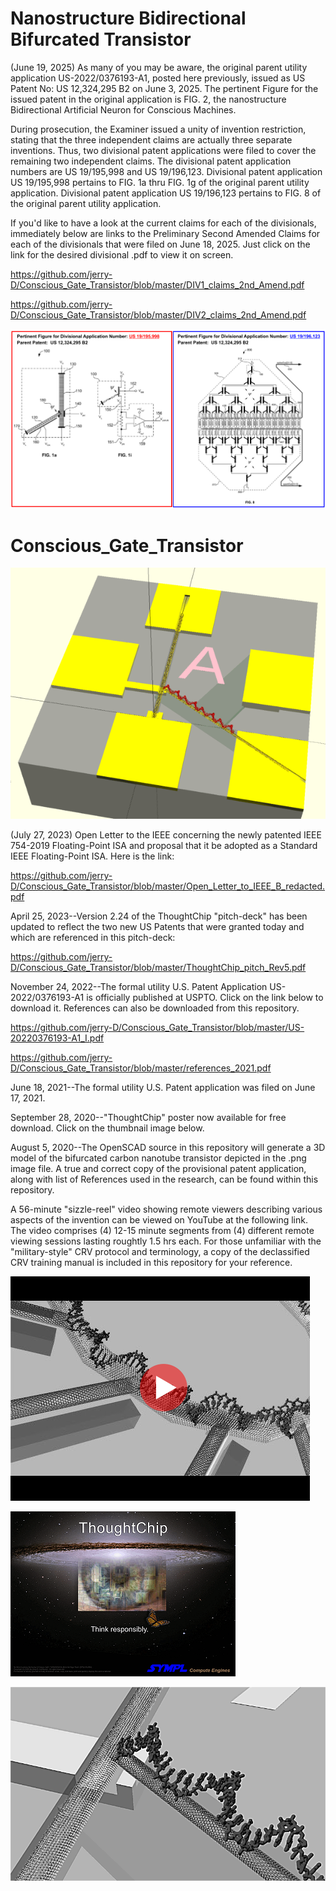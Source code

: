# Nanostructure Bidirectional Bifurcated Transistor
(June 19, 2025) As many of you may be aware, the original parent utility application US-2022/0376193-A1, posted here previously, issued as US Patent No: US 12,324,295 B2 on June 3, 2025.  The pertinent Figure for the issued patent in the original application is FIG. 2, the nanostructure Bidirectional Artificial Neuron for Conscious Machines.  

During prosecution, the Examiner issued a unity of invention restriction, stating that the three independent claims are actually three separate inventions.  Thus, two divisional patent applications were filed to cover the remaining two independent claims.  The divisional patent application numbers are US 19/195,998 and US 19/196,123.  Divisional patent application US 19/195,998 pertains to FIG. 1a thru FIG. 1g of the original parent utility application. Divisional patent application US 19/196,123 pertains to FIG. 8 of the original parent utility application.

If you'd like to have a look at the current claims for each of the divisionals, immediately below are links to the Preliminary Second Amended Claims for each of the divisionals that were filed on June 18, 2025.  Just click on the link for the desired divisional .pdf to view it on screen.

https://github.com/jerry-D/Conscious_Gate_Transistor/blob/master/DIV1_claims_2nd_Amend.pdf

https://github.com/jerry-D/Conscious_Gate_Transistor/blob/master/DIV2_claims_2nd_Amend.pdf

![](https://github.com/jerry-D/Conscious_Gate_Transistor/blob/master/DIV_FIGs_both.png)

# Conscious_Gate_Transistor

![](https://github.com/jerry-D/Conscious_Gate_Transistor/blob/master/Thought_Chip_01.png )

(July 27, 2023) Open Letter to the IEEE concerning the newly patented IEEE 754-2019 Floating-Point ISA and proposal that it be adopted as a Standard IEEE Floating-Point ISA. Here is the link:

https://github.com/jerry-D/Conscious_Gate_Transistor/blob/master/Open_Letter_to_IEEE_B_redacted.pdf

April 25, 2023--Version 2.24 of the ThoughtChip "pitch-deck" has been updated to reflect the two new US Patents that were granted today and which are referenced in this pitch-deck:

https://github.com/jerry-D/Conscious_Gate_Transistor/blob/master/ThoughtChip_pitch_Rev5.pdf

November 24, 2022--The formal utility U.S. Patent Application US-2022/0376193-A1 is officially published at USPTO. Click on the link below to download it.  References can also be downloaded from this repository.

https://github.com/jerry-D/Conscious_Gate_Transistor/blob/master/US-20220376193-A1_I.pdf

https://github.com/jerry-D/Conscious_Gate_Transistor/blob/master/references_2021.pdf

June 18, 2021--The formal utility U.S. Patent application was filed on June 17, 2021.

September 28, 2020--"ThoughtChip" poster now available for free download.  Click on the thumbnail image below.

August 5, 2020--The OpenSCAD source in this repository will generate a 3D model of the bifurcated carbon nanotube transistor depicted in the .png image file.
A true and correct copy of the provisional patent application, along with list of References used in the research, can be found within this repository.

A 56-minute "sizzle-reel" video showing remote viewers describing various aspects of the invention can be viewed on YouTube at the following link.  The video comprises (4) 12-15 minute segments from (4) different remote viewing sessions lasting roughtly 1.5 hrs each.  For those unfamiliar with the "military-style" CRV protocol and terminology, a copy of the declassified CRV training manual is included in this repository for your reference.

[<img src="https://github.com/jerry-D/Conscious_Gate_Transistor/blob/master/CGT_CRV_YouTube_Thumb.png">](https://www.youtube.com/watch?v=Hdq3M4zQx_o/)

[![ThinkChip](https://github.com/jerry-D/Conscious_Gate_Transistor/blob/master/ThoughtChip_Poster1_thumb.png)](https://github.com/jerry-D/Conscious_Gate_Transistor/blob/master/ThoughtChip_Poster1.pdf)

![](https://github.com/jerry-D/Conscious_Gate_Transistor/blob/master/Conscious_CNT_Transistor_3D.png )

